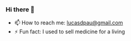 ### Hi there 👋

- 📫 How to reach me: lucasdpau@gmail.com
- ⚡ Fun fact: I used to sell medicine for a living
<!--
**lucasdpau/lucasdpau** is a ✨ _special_ ✨ repository because its `README.md` (this file) appears on your GitHub profile.

Here are some ideas to get you started:

- 🔭 I’m currently working on ...
- 🌱 I’m currently learning ...
-->
